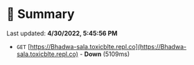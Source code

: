 # 📖 Summary
Last updated: **4/30/2022, 5:45:56 PM**

- `GET` [https://Bhadwa-sala.toxicblte.repl.co](https://Bhadwa-sala.toxicblte.repl.co) - **Down** (5109ms)
